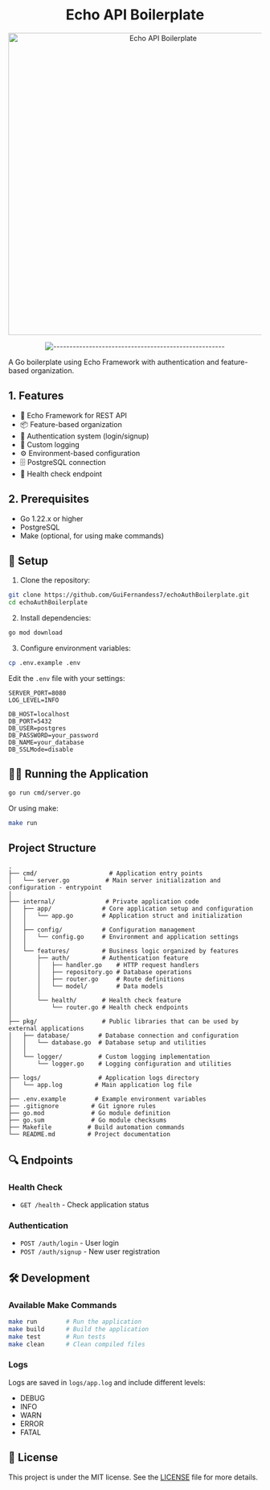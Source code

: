# <div align="center">Echo API Boilerplate</div>


<div align="center">

<img src="https://github.com/user-attachments/assets/026accb6-232b-40d7-b458-f8c55e7adf3c" width="600" alt="Echo API Boilerplate">

![-----------------------------------------------------](https://raw.githubusercontent.com/andreasbm/readme/master/assets/lines/rainbow.png)

</div>

A Go boilerplate using Echo Framework with authentication and feature-based organization.

## 1. Features

- 🚀 Echo Framework for REST API
- 📦 Feature-based organization
- 🔐 Authentication system (login/signup)
- 📝 Custom logging
- ⚙️ Environment-based configuration
- 🗄️ PostgreSQL connection
- 🏥 Health check endpoint

## 2. Prerequisites

- Go 1.22.x or higher
- PostgreSQL
- Make (optional, for using make commands)

## 🔧 Setup

1. Clone the repository:
```bash
git clone https://github.com/GuiFernandess7/echoAuthBoilerplate.git
cd echoAuthBoilerplate
```

2. Install dependencies:
```bash
go mod download
```

3. Configure environment variables:
```bash
cp .env.example .env
```

Edit the `.env` file with your settings:
```env
SERVER_PORT=8080
LOG_LEVEL=INFO

DB_HOST=localhost
DB_PORT=5432
DB_USER=postgres
DB_PASSWORD=your_password
DB_NAME=your_database
DB_SSLMode=disable
```

## 🏃‍♂️ Running the Application

```bash
go run cmd/server.go
```

Or using make:
```bash
make run
```

## Project Structure

```
.
├── cmd/                    # Application entry points
│   └── server.go          # Main server initialization and configuration - entrypoint
│
├── internal/              # Private application code
│   ├── app/              # Core application setup and configuration
│   │   └── app.go        # Application struct and initialization
│   │
│   ├── config/           # Configuration management
│   │   └── config.go     # Environment and application settings
│   │
│   └── features/         # Business logic organized by features
│       ├── auth/         # Authentication feature
│       │   ├── handler.go    # HTTP request handlers
│       │   ├── repository.go # Database operations
│       │   ├── router.go     # Route definitions
│       │   └── model/        # Data models
│       │
│       └── health/       # Health check feature
│           └── router.go # Health check endpoints
│
├── pkg/                  # Public libraries that can be used by external applications
│   ├── database/        # Database connection and configuration
│   │   └── database.go  # Database setup and utilities
│   │
│   └── logger/          # Custom logging implementation
│       └── logger.go    # Logging configuration and utilities
│
├── logs/                # Application logs directory
│   └── app.log         # Main application log file
│
├── .env.example        # Example environment variables
├── .gitignore         # Git ignore rules
├── go.mod             # Go module definition
├── go.sum             # Go module checksums
├── Makefile          # Build automation commands
└── README.md         # Project documentation
```

## 🔍 Endpoints

### Health Check
- `GET /health` - Check application status

### Authentication
- `POST /auth/login` - User login
- `POST /auth/signup` - New user registration

## 🛠️ Development

### Available Make Commands

```bash
make run        # Run the application
make build      # Build the application
make test       # Run tests
make clean      # Clean compiled files
```

### Logs

Logs are saved in `logs/app.log` and include different levels:
- DEBUG
- INFO
- WARN
- ERROR
- FATAL

## 📝 License

This project is under the MIT license. See the [LICENSE](LICENSE) file for more details.
